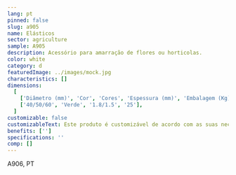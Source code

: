 ```yaml
---
lang: pt
pinned: false
slug: a905
name: Elásticos
sector: agriculture
sample: A905
description: Acessório para amarração de flores ou horticolas.
color: white
category: d
featuredImage: ../images/mock.jpg
characteristics: []
dimensions:
  [
    ['Diâmetro (mm)', 'Cor', 'Cores', 'Espessura (mm)', 'Embalagem (Kg)'],
    ['40/50/60', 'Verde', '1.8/1.5', '25'],
  ]
customizable: false
customizableText: Este produto é customizável de acordo com as suas necessidades. Contacte-nos para mais informações.
benefits: ['']
specifications: ''
comp: []
---
```


A906, PT
